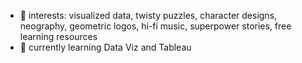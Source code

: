 - 👀 interests: visualized data, twisty puzzles, character designs, neography, geometric logos, hi-fi music, superpower stories, free learning resources
- 🌱 currently learning Data Viz and Tableau 

<!---
ky-ty/ky-ty is a ✨ special ✨ repository because its `README.md` (this file) appears on your GitHub profile.
You can click the Preview link to take a look at your changes.
--->
